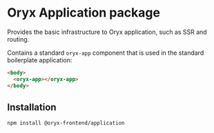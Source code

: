 # Oryx Application package

Provides the basic infrastructure to Oryx application, such as SSR and routing.

Contains a standard `oryx-app` component that is used in the standard boilerplate application:

```html
<body>
  <oryx-app></oryx-app>
</body>
```

## Installation

`npm install @oryx-frontend/application`
